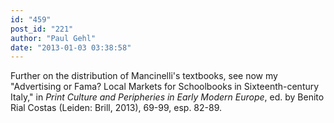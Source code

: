 ```yaml
---
id: "459"
post_id: "221"
author: "Paul Gehl"
date: "2013-01-03 03:38:58"
---
```

Further on the distribution of Mancinelli's textbooks, see now my "Advertising or Fama? Local Markets for Schoolbooks in Sixteenth-century Italy," in <em>Print Culture and Peripheries in Early Modern Europe</em>, ed. by Benito Rial Costas (Leiden: Brill, 2013), 69-99, esp. 82-89.
